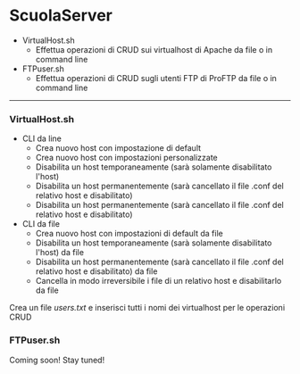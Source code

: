# ScuolaServer

- VirtualHost.sh 
    - Effettua operazioni di CRUD sui virtualhost di Apache da file o in command line
- FTPuser.sh
    - Effettua operazioni di CRUD sugli utenti FTP di ProFTP da file o in command line
---
### VirtualHost.sh
- CLI da line 
     - Crea nuovo host con impostazione di default
     - Crea nuovo host con impostazioni personalizzate
     - Disabilita un host temporaneamente (sarà solamente disabilitato l'host)
     - Disabilita un host permanentemente (sarà cancellato il file .conf del relativo host e disabilitato)
     - Disabilita un host permanentemente (sarà cancellato il file .conf del relativo host e disabilitato) 
- CLI da file
    - Crea nuovo host con impostazioni di default da file
    - Disabilita un host temporaneamente (sarà solamente disabilitato l'host) da file
    - Disabilita un host permanentemente (sarà cancellato il file .conf del relativo host e disabilitato) da file
    - Cancella in modo irreversibile i file di un relativo host e disabilitarlo da file

Crea un file *users.txt* e inserisci tutti i nomi dei virtualhost per le operazioni CRUD

### FTPuser.sh
Coming soon! Stay tuned!
